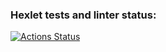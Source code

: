 ### Hexlet tests and linter status:
[![Actions Status](https://github.com/Muz4k/devops-for-programmers-project-lvl3/workflows/hexlet-check/badge.svg)](https://github.com/Muz4k/devops-for-programmers-project-lvl3/actions)